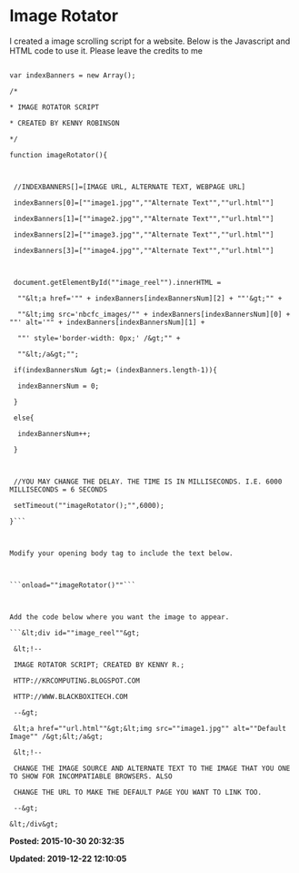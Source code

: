 # Image Rotator

I created a image scrolling script for a website. Below is the Javascript and HTML code to use it. Please leave the credits to me 



```var indexBannersNum = 0;

var indexBanners = new Array();

/*

* IMAGE ROTATOR SCRIPT

* CREATED BY KENNY ROBINSON

*/

function imageRotator(){

 

 //INDEXBANNERS[]=[IMAGE URL, ALTERNATE TEXT, WEBPAGE URL]

 indexBanners[0]=[""image1.jpg"",""Alternate Text"",""url.html""]

 indexBanners[1]=[""image2.jpg"",""Alternate Text"",""url.html""]

 indexBanners[2]=[""image3.jpg"",""Alternate Text"",""url.html""]

 indexBanners[3]=[""image4.jpg"",""Alternate Text"",""url.html""]

 

 document.getElementById(""image_reel"").innerHTML = 

  ""&lt;a href='"" + indexBanners[indexBannersNum][2] + ""'&gt;"" + 

  ""&lt;img src='nbcfc_images/"" + indexBanners[indexBannersNum][0] + ""' alt='"" + indexBanners[indexBannersNum][1] + 

  ""' style='border-width: 0px;' /&gt;"" +

  ""&lt;/a&gt;"";

 if(indexBannersNum &gt;= (indexBanners.length-1)){

  indexBannersNum = 0;

 }

 else{

  indexBannersNum++;

 }

 

 //YOU MAY CHANGE THE DELAY. THE TIME IS IN MILLISECONDS. I.E. 6000 MILLISECONDS = 6 SECONDS

 setTimeout(""imageRotator();"",6000);

}```



Modify your opening body tag to include the text below.



```onload=""imageRotator()""```



Add the code below where you want the image to appear. 

```&lt;div id=""image_reel""&gt;

 &lt;!-- 

 IMAGE ROTATOR SCRIPT; CREATED BY KENNY R.; 

 HTTP://KRCOMPUTING.BLOGSPOT.COM

 HTTP://WWW.BLACKBOXITECH.COM

 --&gt;

 &lt;a href=""url.html""&gt;&lt;img src=""image1.jpg"" alt=""Default Image"" /&gt;&lt;/a&gt;

 &lt;!-- 

 CHANGE THE IMAGE SOURCE AND ALTERNATE TEXT TO THE IMAGE THAT YOU ONE TO SHOW FOR INCOMPATIABLE BROWSERS. ALSO 

 CHANGE THE URL TO MAKE THE DEFAULT PAGE YOU WANT TO LINK TOO.

 --&gt; 

&lt;/div&gt;
```


**Posted: 2015-10-30 20:32:35** 

**Updated: 2019-12-22 12:10:05** 


